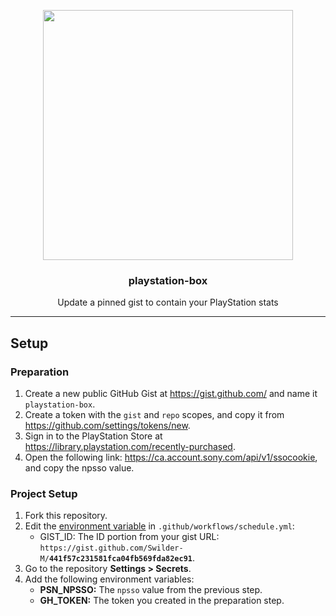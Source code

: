 <p align="center">
  <img width="400" src="https://raw.githubusercontent.com/Swilder-M/playstation-box/master/assets/pinned.png">
  <h3 align="center">playstation-box</h3>
  <p align="center">Update a pinned gist to contain your PlayStation stats</p>
</p>

---

## Setup

### Preparation
1. Create a new public GitHub Gist at <https://gist.github.com/> and name it `playstation-box`.
2. Create a token with the `gist` and `repo` scopes, and copy it from https://github.com/settings/tokens/new.
3. Sign in to the PlayStation Store at <https://library.playstation.com/recently-purchased>.
4. Open the following link: <https://ca.account.sony.com/api/v1/ssocookie>, and copy the npsso value.

### Project Setup
1. Fork this repository.
2. Edit the [environment variable](https://github.com/Swilder-M/playstation-box/blob/master/.github/workflows/schedule.yml#LL18C20-L18C52) in `.github/workflows/schedule.yml`:
   - GIST_ID: The ID portion from your gist URL: `https://gist.github.com/Swilder-M/`**`441f57c231581fca04fb569fda82ec91`**.
3. Go to the repository **Settings > Secrets**.
4. Add the following environment variables:
   - **PSN_NPSSO:** The `npsso` value from the previous step.
   - **GH_TOKEN:** The token you created in the preparation step.

